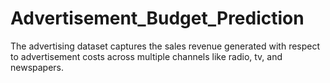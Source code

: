 # Advertisement_Budget_Prediction
The advertising dataset captures the sales revenue generated with respect to advertisement costs across multiple channels like radio, tv, and newspapers.
